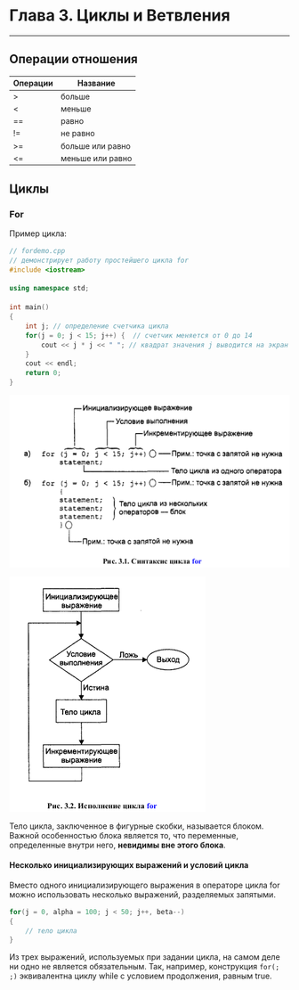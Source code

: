 # Глава 3. Циклы и Ветвления
-----

## Операции отношения

| Операции	| Название	|
|-----------|-----------|
| >	| больше	|
| <	| меньше	|
| ==	| равно	|
| !=	| не равно	|
| >=	| больше или равно	|
| <=	| меньше или равно	|

## Циклы

### For

Пример цикла:
```cpp
// fordemo.cpp
// демонстрирует работу простейшего цикла for
#include <iostream>

using namespace std;

int main()
{
	int j; // определение счетчика цикла
	for(j = 0; j < 15; j++) {  // счетчик меняется от 0 до 14
		cout << j * j << " "; // квадрат значения j выводится на экран
	}
	cout << endl;
	return 0;
}
```

![Цикл for](./images/im4.png)


![Исполнение цикла for](./images/im5.png)

Тело цикла, заключенное в фигурные скобки, называется блоком. Важной особенностью блока является то, что переменные, определенные внутри него, **невидимы вне этого блока**.

#### Несколько инициализирующих выражений и условий цикла

Вместо одного инициализирующего выражения в операторе цикла for можно использовать несколько выражений, разделяемых запятыми.

```cpp
for(j = 0, alpha = 100; j < 50; j++, beta--)
{
	// тело цикла
}
```

Из трех выражений, используемых при задании цикла, на самом деле ни одно не является обязательным. Так, например, конструкция ``for(; ;)`` эквивалентна циклу while с условием продолжения, равным true.



